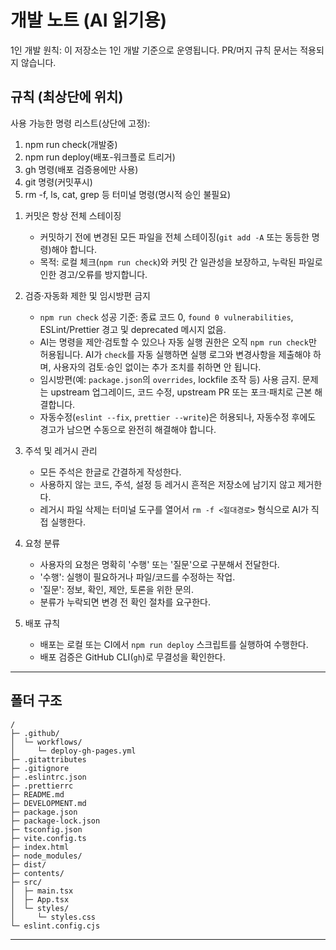 # 개발 노트 (AI 읽기용)

1인 개발 원칙: 이 저장소는 1인 개발 기준으로 운영됩니다. PR/머지 규칙 문서는 적용되지 않습니다.

## 규칙 (최상단에 위치)

사용 가능한 명령 리스트(상단에 고정):

1. npm run check(개발중)
2. npm run deploy(배포-워크플로 트리거)
3. gh 명령(배포 검증용에만 사용)
4. git 명령(커밋푸시)
5. rm -f, ls, cat, grep 등 터미널 명령(명시적 승인 불필요)


1) 커밋은 항상 전체 스테이징
 	- 커밋하기 전에 변경된 모든 파일을 전체 스테이징(`git add -A` 또는 동등한 명령)해야 합니다.
 	- 목적: 로컬 체크(`npm run check`)와 커밋 간 일관성을 보장하고, 누락된 파일로 인한 경고/오류를 방지합니다.

2) 검증·자동화 제한 및 임시방편 금지
 	- `npm run check` 성공 기준: 종료 코드 0, `found 0 vulnerabilities`, ESLint/Prettier 경고 및 deprecated 메시지 없음.
 	- AI는 명령을 제안·검토할 수 있으나 자동 실행 권한은 오직 `npm run check`만 허용됩니다. AI가 `check`를 자동 실행하면 실행 로그와 변경사항을 제출해야 하며, 사용자의 검토·승인 없이는 추가 조치를 취하면 안 됩니다.
 	- 임시방편(예: `package.json`의 `overrides`, lockfile 조작 등) 사용 금지. 문제는 upstream 업그레이드, 코드 수정, upstream PR 또는 포크·패치로 근본 해결합니다.
 	- 자동수정(`eslint --fix`, `prettier --write`)은 허용되나, 자동수정 후에도 경고가 남으면 수동으로 완전히 해결해야 합니다.

3) 주석 및 레거시 관리
  	- 모든 주석은 한글로 간결하게 작성한다.
  	- 사용하지 않는 코드, 주석, 설정 등 레거시 흔적은 저장소에 남기지 않고 제거한다.
   	- 레거시 파일 삭제는 터미널 도구를 열어서 `rm -f <절대경로>` 형식으로 AI가 직접 실행한다.

4) 요청 분류
	- 사용자의 요청은 명확히 '수행' 또는 '질문'으로 구분해서 전달한다.
	- '수행': 실행이 필요하거나 파일/코드를 수정하는 작업.
	- '질문': 정보, 확인, 제안, 토론을 위한 문의.
	- 분류가 누락되면 변경 전 확인 절차를 요구한다.

5) 배포 규칙
	- 배포는 로컬 또는 CI에서 `npm run deploy` 스크립트를 실행하여 수행한다.
	- 배포 검증은 GitHub CLI(`gh`)로 무결성을 확인한다.

---


## 폴더 구조

```
/
├─ .github/
│  └─ workflows/
│     └─ deploy-gh-pages.yml
├─ .gitattributes
├─ .gitignore
├─ .eslintrc.json
├─ .prettierrc
├─ README.md
├─ DEVELOPMENT.md
├─ package.json
├─ package-lock.json
├─ tsconfig.json
├─ vite.config.ts
├─ index.html
├─ node_modules/
├─ dist/
├─ contents/
├─ src/
│  ├─ main.tsx
│  ├─ App.tsx
│  └─ styles/
│     └─ styles.css
└─ eslint.config.cjs

```

---

